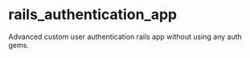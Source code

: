 # rails_authentication_app
Advanced custom user authentication rails app without using any auth gems.
